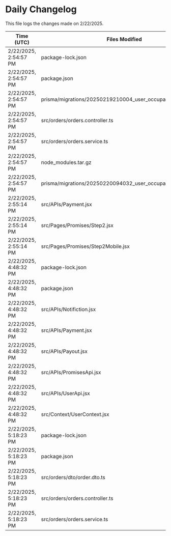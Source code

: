 # Daily Changelog

This file logs the changes made on 2/22/2025.

| Time (UTC)             | Files Modified                    | Changes (Addition/Deletion) |
|------------------------|-----------------------------------|-----------------------------|
| 2/22/2025, 2:54:57 PM | package-lock.json | 125 Additions & 0 Deletions |
| 2/22/2025, 2:54:57 PM | package.json | 1 Additions & 0 Deletions |
| 2/22/2025, 2:54:57 PM | prisma/migrations/20250219210004_user_occupation/migration.sql | 0 Additions & 0 Deletions |
| 2/22/2025, 2:54:57 PM | src/orders/orders.controller.ts | 2 Additions & 2 Deletions |
| 2/22/2025, 2:54:57 PM | src/orders/orders.service.ts | 62 Additions & 34 Deletions |
| 2/22/2025, 2:54:57 PM | node_modules.tar.gz | 0 Additions & 0 Deletions |
| 2/22/2025, 2:54:57 PM | prisma/migrations/20250220094032_user_occupation/ | 0 Additions & 0 Deletions |
| 2/22/2025, 2:55:14 PM | src/APIs/Payment.jsx | 4 Additions & 1 Deletions|
| 2/22/2025, 2:55:14 PM | src/Pages/Promises/Step2.jsx | 10 Additions & 9 Deletions|
| 2/22/2025, 2:55:14 PM | src/Pages/Promises/Step2Mobile.jsx | 10 Additions & 9 Deletions|
| 2/22/2025, 4:48:32 PM | package-lock.json | 6 Additions & 0 Deletions|
| 2/22/2025, 4:48:32 PM | package.json | 1 Additions & 0 Deletions|
| 2/22/2025, 4:48:32 PM | src/APIs/Notifiction.jsx | 2 Additions & 2 Deletions|
| 2/22/2025, 4:48:32 PM | src/APIs/Payment.jsx | 2 Additions & 2 Deletions|
| 2/22/2025, 4:48:32 PM | src/APIs/Payout.jsx | 4 Additions & 4 Deletions|
| 2/22/2025, 4:48:32 PM | src/APIs/PromisesApi.jsx | 18 Additions & 62 Deletions|
| 2/22/2025, 4:48:32 PM | src/APIs/UserApi.jsx | 4 Additions & 4 Deletions|
| 2/22/2025, 4:48:32 PM | src/Context/UserContext.jsx | 2 Additions & 2 Deletions|
| 2/22/2025, 5:18:23 PM | package-lock.json | 114 Additions & 0 Deletions|
| 2/22/2025, 5:18:23 PM | package.json | 1 Additions & 0 Deletions|
| 2/22/2025, 5:18:23 PM | src/orders/dto/order.dto.ts | 3 Additions & 0 Deletions|
| 2/22/2025, 5:18:23 PM | src/orders/orders.controller.ts | 7 Additions & 13 Deletions|
| 2/22/2025, 5:18:23 PM | src/orders/orders.service.ts | 48 Additions & 33 Deletions|
